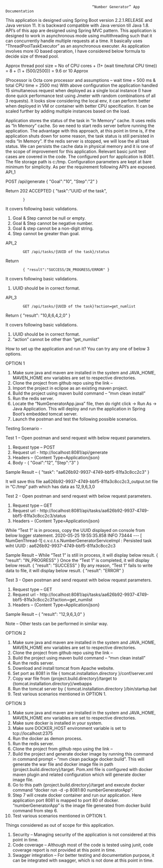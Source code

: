                                             “Number Generator” App Documentation

This application is designed using Spring Boot version 2.2.1.RELEASE and Java version 11. It is backward compatible with Java version till Java 1.8. API’s of this app are designed using Spring MVC pattern. This application is designed to work in asynchronous mode using multithreading such that it can concurrently handle multiple requests at a time. It basically uses “ThreadPoolTaskExecutor” as an asynchronous executer. As application involves more IO based operation, I have considered below formula to decide size of thread pool.

Approx thread pool size = No of CPU cores + (1+ (wait time/total CPU time))
			                  = 8 + (1 + (500/2500)) = 9.6 or 10 Approx

(Processor is Octa core processor and assumptions – wait time = 500 ms & total CPU time = 2500 ms)
With above configuration the application handled 15 simultaneous request when deployed as a single local instance (I have done quick performance test using Jmeter with random combinations of all 3 requests). It looks slow considering the local env, it can perform better when deployed in VM or container with better CPU specification. It can be scaled further by adding multiple instances based on the load. 

Application stores the status of the task in “In Memory” cache. It uses redis as “In Memory” cache. So we need to start redis server before running the application. The advantage with this approach, at this point in time is, if the application shuts down for some reason, the task status is still persisted in redis “In Memory”. If the redis server is stopped, we will lose the all task status. We can persists the cache data in physical memory and it is one of the scope of improvement for this application. Relevant basic junit test cases are covered in the code. The configured port for application is 8081. The file storage path is c:/tmp. Configuration parameters are kept at bare minimum for simplicity.
As per the requirement following API’s are exposed.
 API_1

POST /api/generate
            {
               "Goal":"10",
               "Step":"2"
            }

 Return
            202 ACCEPTED
            {
                        "task":"UUID of the task",
 
            }
It covers following basic validations.
1)	Goal & Step cannot be null or empty.
2)	Goal & Step cannot be negative number.
3)	Goal & step cannot be a non-digit string.
4)	Step cannot be greater than goal.

API_2
 
            GET /api/tasks/{UUID of the task}/status
 
 Return
 
            { "result":"SUCCESS/IN_PROGRESS/ERROR" }

It covers following basic validations.
1)	UUID should be in correct format.

API_3
 
            GET /api/tasks/{UUID of the task}?action=get_numlist
            
Return 
            {
                        "result": "10,8,6,4,2,0"
            }

It covers following basic validations.
1)	UUID should be in correct format.
2)	“action” cannot be other than “get_numlist”

How to set up the application and run it? You can try any one of below 3 options.

OPTION 1

1)	Make sure java and maven are installed in the system and JAVA_HOME, MAVEN_HOME env variables are set to respective directories.
2)	Clone the project from github repo using the link –
3)	Import the project in eclipse as an existing maven project.
4)	Build the project using maven build command – “mvn clean install”
5)	Run the redis server.
6)	Locate the “NumGeneratorApp.java” file, then do right click -> Run As -> Java Application. This will deploy and run the application in Spring Boot’s embedded tomcat server.
7)	Launch the postman and test the following possible scenarios.

Testing Scenario -

Test 1 – Open postman and send request with below request parameters.
1)	Request type – POST
2)	Request url - http://localhost:8081/api/generate
3)	Headers – {Content Type=Application/json}
4)	Body - { "Goal":"12", "Step":"3" }

Sample Result –
{
    "task": "aa626b92-9937-4749-bbf5-81fa3c8cc2c3"
}

It will save this file aa626b92-9937-4749-bbf5-81fa3c8cc2c3_output.txt file in “C:/tmp” path which has data as 12,9,6,3,0

Test 2 - Open postman and send request with below request parameters.
1)	Request type – GET
2)	Request url - http://localhost:8081/api/tasks/aa626b92-9937-4749-bbf5-81fa3c8cc2c3/status
3)	Headers – {Content Type=Application/json}

While “Test 1” is in process, copy the UUID displayed on console from below logger statement.
2020-05-25 19:55:35.858  INFO 73444 --- [ NumGenThread-1] c.v.c.t.s.NumberGeneratorServiceImpl     : Persisted task wiht UUID : aa626b92-9937-4749-bbf5-81fa3c8cc2c3

Sample Result –
While “Test 1” is still in process, it will display below result.
{
    "result": "IN_PROGRESS"
}
Once the “Test 1” is completed, it will display below result.
{
    "result": "SUCCESS"
}
By any reason, “Test 1” fails to write data to file, it will display below result.
{
    "result": "ERROR"
}

Test 3 - Open postman and send request with below request parameters.
1)	Request type – GET
2)	Request url - http://localhost:8081/api/tasks/aa626b92-9937-4749-bbf5-81fa3c8cc2c3?action=get_numlist
3)	Headers – {Content Type=Application/json}

Sample Result –
{
    "result": "12,9,6,3,0"
}

Note – Other tests can be performed in similar way.

OPTION 2
1)	Make sure java and maven are installed in the system and JAVA_HOME, MAVEN_HOME env variables are set to respective directories.
2)	Clone the project from github repo using the link –
3)	Build the project using maven build command – “mvn clean install”
4)	Run the redis server.
5)	Download and install tomcat from Apache website.
6)	Set port as 8081 in file { tomcat.installation.directory }/conf/server.xml
7)	Copy war file from {project.build.directory}/target to {tomcat.installation.directory}/webapps
8)	Run the tomcat server by { tomcat.installation.directory }/bin/startup.bat
9)	Test various scenarios mentioned in OPTION 1.

OPTION 3
1)	Make sure java and maven are installed in the system and JAVA_HOME, MAVEN_HOME env variables are set to respective directories.
2)	Make sure docker is installed in your system.
3)	Make sure DOCKER_HOST environment variable is set to tcp://localhost:2375
4)	Run the docker as demon process.
5)	Run the redis server.
6)	Clone the project from github repo using the link –
7)	Build the project and generate docker image by running this command in command prompt – “mvn clean package docker:build”. This will generate the war file and docker image file in path {project.build.directory}/target. Pom.xml file is configured with docker maven plugin and related configuration which will generate docker image file.
8)	Go to this path {project.build.directory}/target and execute docker command “docker run -d -p 8081:80 numberGeneratorApp”. 
9)	Step 7 will create docker container and run our application. Here application port 8081 is mapped to port 80 of docker. “numberGeneratorApp” is the image file generated from docker build command from step 6.
10)	Test various scenarios mentioned in OPTION 1.

Things considered as out of scope for this application.
1)	Security – Managing security of the application is not considered at this point in time.
2)	Code coverage – Although most of the code is tested using junit, code coverage report is not provided at this point in time.
3)	Swagger integration – For better testing and documentation purpose, it can be integrated with swagger, which is not done at this point in time.
		           


